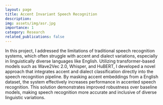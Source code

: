 ```yaml
---
layout: page
title: Accent Invariant Speech Recognition
description: 
img: assets/img/asr.jpg
importance: 1
category: Research
related_publications: false
---
```



In this project, I addressed the limitations of traditional speech recognition systems, which often struggle with accent and dialect variations, especially in linguistically diverse languages like English. Utilizing transformer-based models such as Wave2Vec 2.0, Whisper, and HuBERT, I developed a novel approach that integrates accent and dialect classification directly into the speech recognition pipeline. By masking accent embeddings from a English dataset, the system effectively increases performance in accented speech recognition. This solution demonstrates improved robustness over baseline models, making speech recognition more accurate and inclusive of diverse linguistic variations.
